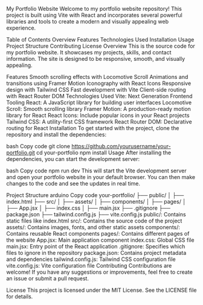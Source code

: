 My Portfolio Website
Welcome to my portfolio website repository! This project is built using Vite with React and incorporates several powerful libraries and tools to create a modern and visually appealing web experience.

Table of Contents
Overview
Features
Technologies Used
Installation
Usage
Project Structure
Contributing
License
Overview
This is the source code for my portfolio website. It showcases my projects, skills, and contact information. The site is designed to be responsive, smooth, and visually appealing.

Features
Smooth scrolling effects with Locomotive Scroll
Animations and transitions using Framer Motion
Iconography with React Icons
Responsive design with Tailwind CSS
Fast development with Vite
Client-side routing with React Router DOM
Technologies Used
Vite: Next Generation Frontend Tooling
React: A JavaScript library for building user interfaces
Locomotive Scroll: Smooth scrolling library
Framer Motion: A production-ready motion library for React
React Icons: Include popular icons in your React projects
Tailwind CSS: A utility-first CSS framework
React Router DOM: Declarative routing for React
Installation
To get started with the project, clone the repository and install the dependencies:

bash
Copy code
git clone https://github.com/yourusername/your-portfolio.git
cd your-portfolio
npm install
Usage
After installing the dependencies, you can start the development server:

bash
Copy code
npm run dev
This will start the Vite development server and open your portfolio website in your default browser. You can then make changes to the code and see the updates in real time.

Project Structure
arduino
Copy code
your-portfolio/
├── public/
│   ├── index.html
├── src/
│   ├── assets/
│   ├── components/
│   ├── pages/
│   ├── App.jsx
│   ├── index.css
│   ├── main.jsx
├── .gitignore
├── package.json
├── tailwind.config.js
├── vite.config.js
public/: Contains static files like index.html
src/: Contains the source code of the project
assets/: Contains images, fonts, and other static assets
components/: Contains reusable React components
pages/: Contains different pages of the website
App.jsx: Main application component
index.css: Global CSS file
main.jsx: Entry point of the React application
.gitignore: Specifies which files to ignore in the repository
package.json: Contains project metadata and dependencies
tailwind.config.js: Tailwind CSS configuration file
vite.config.js: Vite configuration file
Contributing
Contributions are welcome! If you have any suggestions or improvements, feel free to create an issue or submit a pull request.

License
This project is licensed under the MIT License. See the LICENSE file for details.

